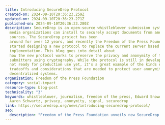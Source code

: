 ```yaml
---
title: Introducing SecureDrop Protocol
created-on: 2024-09-10T20:36:23.259Z
updated-on: 2024-09-10T20:36:23.271Z
published-on: 2024-09-10T20:36:23.280Z
description: SecureDrop is an open-source whistleblower submission system that
  media organizations can install to securely accept documents from anonymous
  sources. The SecureDrop project has been
  around for over 12 years, and recently the Freedom of the Press Foundation
  started designing a new protocol to replace the current server based
  implementation. This blog goes into detail about
  how the new protocol works to preserve the privacy and anonymity of the
  submitters using cryptography. While the protocol is still in development and
  not ready for production use yet, it's a great example of the kinds of
  tradeoffs and considerations that are needed to protect user anonymity in
  decentralized systems.
organization: Freedom of the Press Foundation
category: social-impact
resource-type: blog-post
technicality: "3"
keywords: whistleblower, journalism, freedom of the press, Edward Snowden,
  Aaron Schwartz, privacy, anonymity, signal, securedrop
link: https://securedrop.org/news/introducing-securedrop-protocol/
seo:
  description: "Freedom of the Press Foundation unveils new SecureDrop protocol using cryptography to enhance whistleblower anonymity in decentralized systems, replacing their 12-year-old server-based architecture."
---
```

